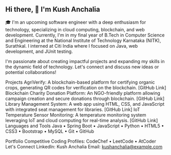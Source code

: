 ## Hi there, 👋 I'm Kush Anchalia
🎓 I'm an upcoming software engineer with a deep enthusiasm for technology, specializing in cloud computing, blockchain, and web development. Currently, I'm in my final year of B.Tech in Computer Science and Engineering at the National Institute of Technology Karnataka (NITK), Surathkal. I interned at Citi India where I focused on Java, web development, and JUnit testing.

I'm passionate about creating impactful projects and expanding my skills in the dynamic field of technology. Let's connect and discuss new ideas or potential collaborations!

Projects
AgriVerify: A blockchain-based platform for certifying organic crops, generating QR codes for verification on the blockchain. [GitHub Link]
Blockchain Charity Donation Platform: An NGO-friendly platform allowing campaign creation and secure donations through blockchain. [GitHub Link]
Library Management System: A web app using HTML, CSS, and JavaScript with integrated seat management for libraries. [GitHub Link]
IoT Temperature Sensor Monitoring: A temperature monitoring system leveraging IoT and cloud computing for real-time analysis. [GitHub Link]
Languages and Tools
Java • Spring Boot • JavaScript • Python • HTML5 • CSS3 • Bootstrap • MySQL • Git • GitHub

Portfolio
Competitive Coding Profiles:
CodeChef • LeetCode • AtCoder
Let's Connect
LinkedIn: Kush Anchalia
Email: kushanchalia@example.com

<!--
**KushAnchalia/KushAnchalia** is a ✨ _special_ ✨ repository because its `README.md` (this file) appears on your GitHub profile.

Here are some ideas to get you started:

- 🔭 I’m currently working on ...
- 🌱 I’m currently learning ...
- 👯 I’m looking to collaborate on ...
- 🤔 I’m looking for help with ...
- 💬 Ask me about ...
- 📫 How to reach me: ...
- 😄 Pronouns: ...
- ⚡ Fun fact: ...
-->
